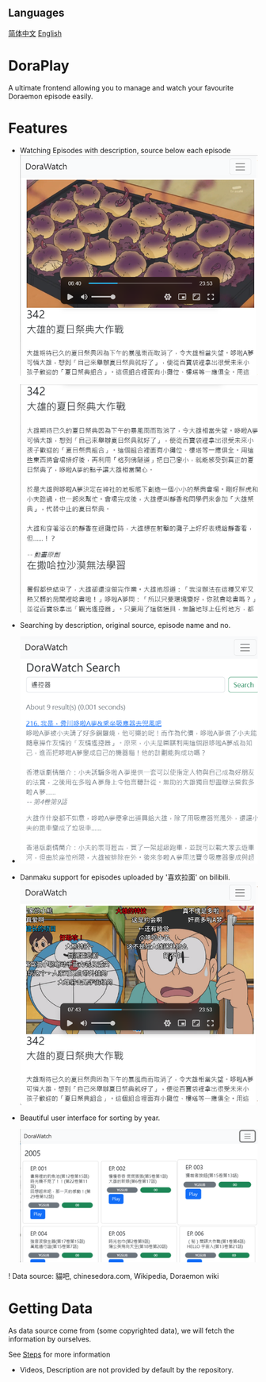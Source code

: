 ## Languages
[简体中文](readme_zh.md) [English](readme.md)
# DoraPlay
A ultimate frontend allowing you to manage and watch your favourite Doraemon episode easily.


# Features
- Watching Episodes with description, source below each episode![shot02](images/shot02.png)

  ![shot04](images/shot04.png)

- Searching by description, original source, episode name and no.

- ![shot05](images/shot05.png)

- Danmaku support for episodes uploaded by '喜欢拉面' on bilibili.![shot03](images/shot03.png)

- Beautiful user interface for sorting by year.

  ![shot01](images/shot01.png)

! Data source: 貓吧, chinesedora.com, Wikipedia, Doraemon wiki

# Getting Data

As data source come from (some copyrighted data), we will fetch the information by ourselves.

See [Steps](unified_data/steps.md) for more information


* Videos, Description are not provided by default by the repository.

